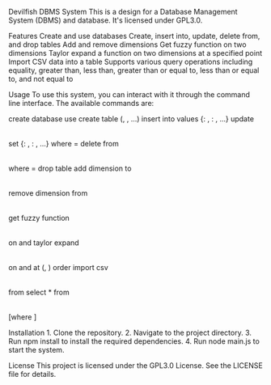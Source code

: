 Devilfish DBMS System
This is a design for a Database Management System (DBMS) and database. It's licensed under GPL3.0.

Features
Create and use databases
Create, insert into, update, delete from, and drop tables
Add and remove dimensions
Get fuzzy function on two dimensions
Taylor expand a function on two dimensions at a specified point
Import CSV data into a table
Supports various query operations including equality, greater than, less than, greater than or equal to, less than or equal to, and not equal to


Usage
To use this system, you can interact with it through the command line interface. The available commands are:

create database <name>
use <database>
create table <name> (<dimension1>, <dimension2>, ...)
insert into <table> values {<dimension1>: <value1>, <dimension2>: <value2>, ...}
update <table> set {<dimension1>: <value1>, <dimension2>: <value2>, ...} where <key>=<value>
delete from <table> where <key>=<value>
drop table <name>
add dimension <dimension> to <table>
remove dimension <dimension> from <table>
get fuzzy function <table> on <dimension1> and <dimension2>
taylor expand <table> on <dimension1> and <dimension2> at (<x>, <y>) order <n>
import csv <table> from <filepath>
select * from <table> [where <key> <operator> <value>]


Installation
1.
Clone the repository.
2.
Navigate to the project directory.
3.
Run npm install to install the required dependencies.
4.
Run node main.js to start the system.


License
This project is licensed under the GPL3.0 License. See the LICENSE file for details.